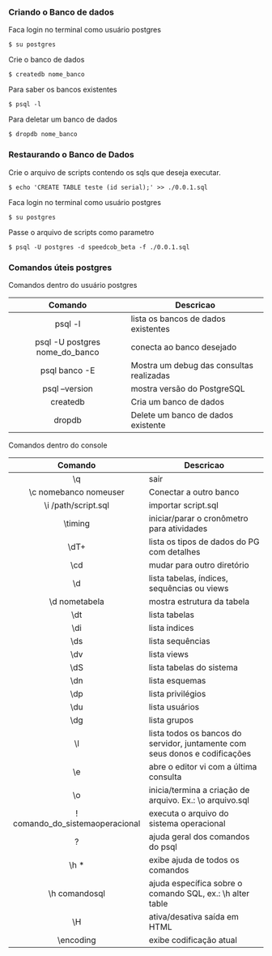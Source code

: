 ### Criando o Banco de dados

Faca login no terminal como usuário postgres

```console
$ su postgres
```

Crie o banco de dados

```console
$ createdb nome_banco
```

Para saber os bancos existentes

```console
$ psql -l
```

Para deletar um banco de dados

```console
$ dropdb nome_banco
```


### Restaurando o Banco de Dados

Crie o arquivo de scripts contendo os sqls que deseja executar.

```console
$ echo 'CREATE TABLE teste (id serial);' >> ./0.0.1.sql
```

Faca login no terminal como usuário postgres

```console
$ su postgres
```

Passe o arquivo de scripts como parametro

```console
$ psql -U postgres -d speedcob_beta -f ./0.0.1.sql
```


### Comandos úteis postgres

Comandos dentro do usuário postgres

| Comando | Descricao |
| :---: | --- |
| psql -l |  lista os bancos de dados existentes |
| psql -U postgres nome_do_banco |  conecta ao banco desejado |
| psql banco -E |  Mostra um debug das consultas realizadas |
| psql –version |  mostra versão do PostgreSQL |
| createdb | Cria um banco de dados |
| dropdb | Delete um banco de dados existente |


Comandos dentro do console

| Comando | Descricao |
| :---: | --- |
| \q | sair |
| \c nomebanco nomeuser | Conectar a outro banco |
| \i /path/script.sql | importar script.sql |
| \timing | iniciar/parar o cronômetro para atividades |
| \dT+ | lista os tipos de dados do PG com detalhes |
| \cd | mudar para outro diretório |
| \d | lista tabelas, índices, sequências ou views |
| \d nometabela | mostra estrutura da tabela |
| \dt | lista tabelas |
| \di | lista indices |
| \ds | lista sequências |
| \dv | lista views |
| \dS | lista tabelas do sistema |
| \dn | lista esquemas |
| \dp | lista privilégios |
| \du | lista usuários |
| \dg | lista grupos |
| \l | lista todos os bancos do servidor, juntamente com seus donos e codificações |
| \e | abre o editor vi com a última consulta |
| \o | inicia/termina a criação de arquivo. Ex.: \o arquivo.sql |
| \! comando_do_sistemaoperacional | executa o arquivo do sistema operacional |
| \? | ajuda geral dos comandos do psql |
| \h * | exibe ajuda de todos os comandos |
| \h comandosql | ajuda específica sobre o comando SQL, ex.: \h alter table |
| \H | ativa/desativa saída em HTML |
| \encoding | exibe codificação atual |
